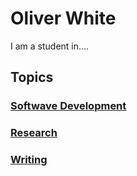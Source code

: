 # Oliver White

I am a student in....



## Topics

### [Softwave Development](https://oliwhi.github.io/oliver_white/software)

### [Research](https://oliwhi.github.io/oliver_white/research)

### [Writing](https://oliwhi.github.io/oliver_white/writing)
